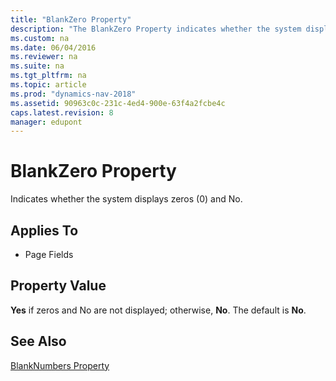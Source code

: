 ```yaml
---
title: "BlankZero Property"
description: "The BlankZero Property indicates whether the system displays zeros and No. This article describes its application and property value."
ms.custom: na
ms.date: 06/04/2016
ms.reviewer: na
ms.suite: na
ms.tgt_pltfrm: na
ms.topic: article
ms.prod: "dynamics-nav-2018"
ms.assetid: 90963c0c-231c-4ed4-900e-63f4a2fcbe4c
caps.latest.revision: 8
manager: edupont
---
```

# BlankZero Property
Indicates whether the system displays zeros \(0\) and No.  
  
## Applies To  
  
-   Page Fields  
  
## Property Value  
 **Yes** if zeros and No are not displayed; otherwise, **No**. The default is **No**.  
  
## See Also  
 [BlankNumbers Property](BlankNumbers-Property.md)